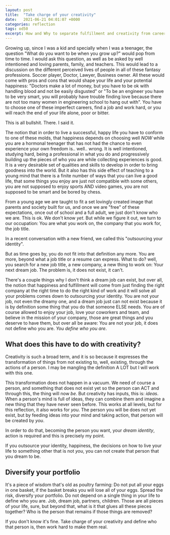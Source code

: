 ```yaml
---
layout: post
title:  "Take charge of your creativity"
date:   2021-06-21 04:01:07 +0000
categories: reflection
tags: od50
excerpt: How and Why to separate fulfillment and creativity from career and work
---
```

Growing up, since I was a kid and specially when I was a teenager, the question "What do you want to be when you grow up?" would pop from time to time.
I would ask this question, as well as be asked by well intentioned and loving parents, family, and teachers. This would lead to a discussion on the different
perceived lives of people in all of these fantasy professions. Soccer player, Doctor, Lawyer, Business owner. All these would come with pros and cons that
would shape your life and your potential happiness: "Doctors make a lot of money, but you have to be ok with handling blood and not be easily disgusted" or
"To be an engineer you have to be very smart, you will probably have trouble finding love because there are not too many women in engineering school to hang out with". You have to choose one of these imperfect careers, find a job and work hard, or you will reach the end of your life alone, poor or bitter.

This is all bullshit. There. I said it.

The notion that in order to live a successful, happy life you have to conform to one of these molds, that happiness depends on choosing well _NOW_ while you are a
hormonal teenager that has not had the chance to even experience your own freedom is.. well.. wrong. It is well intentioned, studying hard, being a professional in what you
do and progressively building up the pieces of who you are while collecting experiences is good. It is a very desirable set of qualities and skills to develop in order to bring
goodness into the world. But it also has this side effect of teaching to a young  mind that there is a finite number of ways that you can live a good life, that some things you
enjoy are just not compatible with some others, you are not supposed to enjoy sports AND video games, you are not supposed to be smart and be bored by chess.

From a young age we are taught to fit a set lovingly created image that parents and society built for us, and once we are "free" of these expectations, once out of school and
a full adult, we just don't know who we are. This is ok. We don't know _yet_. But while we figure it out, we turn to our occupation: You are what you work on, the company that you work for, the job title.

In a recent conversation with a new friend, we called this "outsourcing your identity". 

But as time goes by, you do not fit into that definition any more. You are more, beyond what a job title or a resume can express. What to do? well, you search for a new job title, a new company, a new thing to work on: Your next dream job. The problem is, it does not exist, it can't.

There's a couple things why I don't think a dream job can exist, but over all, the notion that happiness and fulfillment will come from just finding the right company at the right time to do the right kind of work and it will solve all your problems comes down to outsourcing your identity. You are not your job, not even the dreamy one, and a dream job just can not exist because it is by definition some thing that you do that someone ELSE needs. You are of course allowed to enjoy your job, love your coworkers and team, and believe in the mission of your company, those are great things and you deserve to have them, but over all be aware: You are not your job, it does not define who you are. _You define who you are_.

## What does this have to do with creativity?

Creativity is such a broad term, and it is so because it expresses the transformation of things from not existing to, well, existing, through the actions of a person. I may be mangling the definition A LOT but I will work with this one.

This transformation does not happen in a vacuum. We need of course a person, and something that does not exist yet so the person can ACT and through this, the thing will now _be_.
But creativity has inputs, this is: _ideas_. When a person's mind is full of ideas, they can combine them and imagine a new thing that they have never seen before. This works at all
levels, but for this reflection, it also works for _you_. The person you will be does not yet exist, but by feeding ideas into your mind and taking action, that person will be created by _you_.

In order to do that, becoming the person you want, your _dream identity_, action is required and this is precisely my point.

If you outsource your identity, happiness, the decisions on how to live your life to something other that is not _you_, you can not create that person that you dream to be.

## Diversify your portfolio

It's a piece of wisdom that's old as poultry farming: Do not put all your eggs in one basket, if the basket breaks you will lose all of your eggs. Spread the risk, diversify your
portfolio. Do not depend on a single thing in your life to define who you are. Job, dream job, partners, children. Those are all pieces of your life, sure, but beyond that, what is it that glues all these pieces together? Who is the person that remains if those things are removed? 

If you don't know it's fine. Take charge of your creativity and define who that person is, then work hard to make them real.